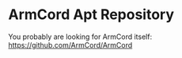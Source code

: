# ArmCord Apt Repository

You probably are looking for ArmCord itself: <https://github.com/ArmCord/ArmCord>